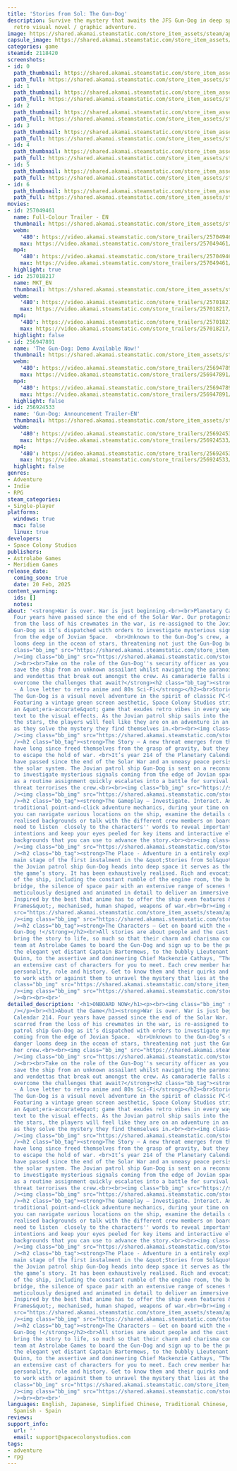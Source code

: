 ```yaml
---
title: 'Stories from Sol: The Gun-Dog'
description: Survive the mystery that awaits the JFS Gun-Dog in deep space in this
  retro visual novel / graphic adventure.
image: https://shared.akamai.steamstatic.com/store_item_assets/steam/apps/2118420/header.jpg?t=1733979046
capsule_image: https://shared.akamai.steamstatic.com/store_item_assets/steam/apps/2118420/capsule_231x87.jpg?t=1733979046
categories: game
steamid: 2118420
screenshots:
- id: 0
  path_thumbnail: https://shared.akamai.steamstatic.com/store_item_assets/steam/apps/2118420/ss_78aebe7e39217cca1224bc46cb150ef0bb03406c.600x338.jpg?t=1733979046
  path_full: https://shared.akamai.steamstatic.com/store_item_assets/steam/apps/2118420/ss_78aebe7e39217cca1224bc46cb150ef0bb03406c.1920x1080.jpg?t=1733979046
- id: 1
  path_thumbnail: https://shared.akamai.steamstatic.com/store_item_assets/steam/apps/2118420/ss_e4287cc0671a79d7b0c96e170815a22c88f251da.600x338.jpg?t=1733979046
  path_full: https://shared.akamai.steamstatic.com/store_item_assets/steam/apps/2118420/ss_e4287cc0671a79d7b0c96e170815a22c88f251da.1920x1080.jpg?t=1733979046
- id: 2
  path_thumbnail: https://shared.akamai.steamstatic.com/store_item_assets/steam/apps/2118420/ss_5390d5c957cee5580e03e47a154854754c55c12d.600x338.jpg?t=1733979046
  path_full: https://shared.akamai.steamstatic.com/store_item_assets/steam/apps/2118420/ss_5390d5c957cee5580e03e47a154854754c55c12d.1920x1080.jpg?t=1733979046
- id: 3
  path_thumbnail: https://shared.akamai.steamstatic.com/store_item_assets/steam/apps/2118420/ss_f8adcfe6ff4d8ca28281197563fc4ab8c4457e4c.600x338.jpg?t=1733979046
  path_full: https://shared.akamai.steamstatic.com/store_item_assets/steam/apps/2118420/ss_f8adcfe6ff4d8ca28281197563fc4ab8c4457e4c.1920x1080.jpg?t=1733979046
- id: 4
  path_thumbnail: https://shared.akamai.steamstatic.com/store_item_assets/steam/apps/2118420/ss_d4ea2fc77b1d399a99b824c4bc883f755d5c9a77.600x338.jpg?t=1733979046
  path_full: https://shared.akamai.steamstatic.com/store_item_assets/steam/apps/2118420/ss_d4ea2fc77b1d399a99b824c4bc883f755d5c9a77.1920x1080.jpg?t=1733979046
- id: 5
  path_thumbnail: https://shared.akamai.steamstatic.com/store_item_assets/steam/apps/2118420/ss_06e270612ffafa0bcbb8f062d9f8963c528672b7.600x338.jpg?t=1733979046
  path_full: https://shared.akamai.steamstatic.com/store_item_assets/steam/apps/2118420/ss_06e270612ffafa0bcbb8f062d9f8963c528672b7.1920x1080.jpg?t=1733979046
- id: 6
  path_thumbnail: https://shared.akamai.steamstatic.com/store_item_assets/steam/apps/2118420/ss_e56122b0e14327e5accbfdf46de304bcae8d82a4.600x338.jpg?t=1733979046
  path_full: https://shared.akamai.steamstatic.com/store_item_assets/steam/apps/2118420/ss_e56122b0e14327e5accbfdf46de304bcae8d82a4.1920x1080.jpg?t=1733979046
movies:
- id: 257049461
  name: Full-Colour Trailer - EN
  thumbnail: https://shared.akamai.steamstatic.com/store_item_assets/steam/apps/257049461/movie.293x165.jpg?t=1725555596
  webm:
    '480': https://video.akamai.steamstatic.com/store_trailers/257049461/movie480_vp9.webm?t=1725555596
    max: https://video.akamai.steamstatic.com/store_trailers/257049461/movie_max_vp9.webm?t=1725555596
  mp4:
    '480': https://video.akamai.steamstatic.com/store_trailers/257049461/movie480.mp4?t=1725555596
    max: https://video.akamai.steamstatic.com/store_trailers/257049461/movie_max.mp4?t=1725555596
  highlight: true
- id: 257018217
  name: MKT_EN
  thumbnail: https://shared.akamai.steamstatic.com/store_item_assets/steam/apps/257018217/movie.293x165.jpg?t=1714065166
  webm:
    '480': https://video.akamai.steamstatic.com/store_trailers/257018217/movie480_vp9.webm?t=1714065166
    max: https://video.akamai.steamstatic.com/store_trailers/257018217/movie_max_vp9.webm?t=1714065166
  mp4:
    '480': https://video.akamai.steamstatic.com/store_trailers/257018217/movie480.mp4?t=1714065166
    max: https://video.akamai.steamstatic.com/store_trailers/257018217/movie_max.mp4?t=1714065166
  highlight: false
- id: 256947891
  name: 'The Gun-Dog: Demo Available Now!'
  thumbnail: https://shared.akamai.steamstatic.com/store_item_assets/steam/apps/256947891/movie.293x165.jpg?t=1684577939
  webm:
    '480': https://video.akamai.steamstatic.com/store_trailers/256947891/movie480_vp9.webm?t=1684577939
    max: https://video.akamai.steamstatic.com/store_trailers/256947891/movie_max_vp9.webm?t=1684577939
  mp4:
    '480': https://video.akamai.steamstatic.com/store_trailers/256947891/movie480.mp4?t=1684577939
    max: https://video.akamai.steamstatic.com/store_trailers/256947891/movie_max.mp4?t=1684577939
  highlight: false
- id: 256924533
  name: 'Gun-Dog: Announcement Trailer-EN'
  thumbnail: https://shared.akamai.steamstatic.com/store_item_assets/steam/apps/256924533/movie.293x165.jpg?t=1684512433
  webm:
    '480': https://video.akamai.steamstatic.com/store_trailers/256924533/movie480_vp9.webm?t=1684512433
    max: https://video.akamai.steamstatic.com/store_trailers/256924533/movie_max_vp9.webm?t=1684512433
  mp4:
    '480': https://video.akamai.steamstatic.com/store_trailers/256924533/movie480.mp4?t=1684512433
    max: https://video.akamai.steamstatic.com/store_trailers/256924533/movie_max.mp4?t=1684512433
  highlight: false
genres:
- Adventure
- Indie
- RPG
steam_categories:
- Single-player
platforms:
  windows: true
  mac: false
  linux: true
developers:
- Space Colony Studios
publishers:
- Astrolabe Games
- Meridiem Games
release_date:
  coming_soon: true
  date: 20 Feb, 2025
content_warning:
  ids: []
  notes:
about: '<strong>War is over. War is just beginning.<br><br>Planetary Calendar 214.
  Four years have passed since the end of the Solar War. Our protagonist, scarred
  from the loss of his crewmates in the war, is re-assigned to the Jovian patrol ship
  Gun-Dog as it’s dispatched with orders to investigate mysterious signals coming
  from the edge of Jovian Space.  <br>Unknown to the Gun-Dog’s crew, a new danger
  looms deep in the ocean of stars, threatening not just the Gun-Dog but all her crew.<br><br><img
  class="bb_img" src="https://shared.akamai.steamstatic.com/store_item_assets/steam/apps/2118420/extras/Guess_What-Empty_Block-25px.png?t=1733979046"
  /><img class="bb_img" src="https://shared.akamai.steamstatic.com/store_item_assets/steam/apps/2118420/extras/KV-横版-EN.jpg?t=1733979046"
  /><br><br>Take on the role of the Gun-Dog''s security officer as you attempt to
  save the ship from an unknown assailant whilst navigating the paranoia, conspiracies
  and vendettas that break out amongst the crew. As camaraderie falls apart can you
  overcome the challenges that await?</strong><h2 class="bb_tag"><strong>The Game
  - A love letter to retro anime and 80s Sci-Fi</strong></h2><br>Stories from Sol:
  The Gun-Dog is a visual novel adventure in the spirit of classic PC-9800 titles.
  Featuring a vintage green screen aesthetic, Space Colony Studios strives to create
  an &quot;era-accurate&quot; game that exudes retro vibes in every way, from the
  text to the visual effects. As the Jovian patrol ship sails into the darkness among
  the stars, the players will feel like they are on an adventure in an 80s Sci-Fi
  as they solve the mystery they find themselves in.<br><br><img class="bb_img" src="https://shared.akamai.steamstatic.com/store_item_assets/steam/apps/2118420/extras/Guess_What-Empty_Block-100px.png?t=1733979046"
  /><img class="bb_img" src="https://shared.akamai.steamstatic.com/store_item_assets/steam/apps/2118420/extras/GUNDOG-GIF1-EN.gif?t=1733979046"
  /><h2 class="bb_tag"><strong>The Story – A new threat emerges from the void.</strong></h2><br>Humans
  have long since freed themselves from the grasp of gravity, but they are still unable
  to escape the hold of war. <br>It’s year 214 of the Planetary Calendar. Four years
  have passed since the end of the Solar War and an uneasy peace persists throughout
  the solar system. The Jovian patrol ship Gun-Dog is sent on a reconnaissance mission
  to investigate mysterious signals coming from the edge of Jovian space. What starts
  as a routine assignment quickly escalates into a battle for survival as an unknown
  threat terrorises the crew.<br><br><img class="bb_img" src="https://shared.akamai.steamstatic.com/store_item_assets/steam/apps/2118420/extras/Guess_What-Empty_Block-100px.png?t=1733979046"
  /><img class="bb_img" src="https://shared.akamai.steamstatic.com/store_item_assets/steam/apps/2118420/extras/GUNDOG-GIF2-EN.gif?t=1733979046"
  /><h2 class="bb_tag"><strong>The Gameplay – Investigate. Interact. Analyse. Advance.</strong></h2><br>Utilising
  traditional point-and-click adventure mechanics, during your time on the Gun-Dog,
  you can navigate various locations on the ship, examine the details of the richly
  realised backgrounds or talk with the different crew members on board. You will
  need to listen  closely to the characters'' words to reveal important clues or duplicitous
  intentions and keep your eyes peeled for key items and interactive elements in the
  backgrounds that you can use to advance the story.<br><br><img class="bb_img" src="https://shared.akamai.steamstatic.com/store_item_assets/steam/apps/2118420/extras/Guess_What-Empty_Block-100px.png?t=1733979046"
  /><img class="bb_img" src="https://shared.akamai.steamstatic.com/store_item_assets/steam/apps/2118420/extras/GUNDOG-GIF3-EN.gif?t=1733979046"
  /><h2 class="bb_tag"><strong>The Place - Adventure in a entirely explorable ship!</strong></h2><br>The
  main stage of the first instalment in the &quot;Stories from Sol&quot; series, as
  the Jovian patrol ship Gun-Dog heads into deep space it serves as the setting for
  the game’s story. It has been exhaustively realised. Rich and evocative descriptions
  of the ship, including the constant rumble of the engine room, the bustle of the
  bridge, the silence of space pair with an extensive range of scenes that have been
  meticulously designed and animated in detail to deliver an immersive experience.
  Inspired by the best that anime has to offer the ship even features &quot;Armoured
  Frames&quot;, mechanised, human shaped, weapons of war.<br><br><img class="bb_img"
  src="https://shared.akamai.steamstatic.com/store_item_assets/steam/apps/2118420/extras/Guess_What-Empty_Block-100px.png?t=1733979046"
  /><img class="bb_img" src="https://shared.akamai.steamstatic.com/store_item_assets/steam/apps/2118420/extras/GUNDOG-GIF4-EN.gif?t=1733979046"
  /><h2 class="bb_tag"><strong>The Characters – Get on board with the crew of the
  Gun-Dog !</strong></h2><br>All stories are about people and the cast of “The Gun-Dog”
  bring the story to life, so much so that their charm and charisma convinced the
  team at Astrolabe Games to board the Gun-Dog and sign up to be the publisher. From
  the elegant yet distant Captain Bartermews, to the bubbly Lieutenant Commander Cassandra
  Quinn, to the assertive and domineering Chief Mackenzie Cathays, “The Gun-Dog” features
  an extensive cast of characters for you to meet. Each crew member has a distinct
  personality, role and history. Get to know them and their quirks and decide whether
  to work with or against them to unravel the mystery that lies at the story’s heart.<br><br><img
  class="bb_img" src="https://shared.akamai.steamstatic.com/store_item_assets/steam/apps/2118420/extras/Guess_What-Empty_Block-100px.jpg?t=1733979046"
  /><img class="bb_img" src="https://shared.akamai.steamstatic.com/store_item_assets/steam/apps/2118420/extras/GUNDOG-GIF5-EN.gif?t=1733979046"
  /><br><br><br>'
detailed_description: '<h1>ONBOARD NOW</h1><p><br><img class="bb_img" src="https://shared.akamai.steamstatic.com/store_item_assets/steam/apps/2118420/extras/GUNDOG-SP-EN.gif?t=1733979046"
  /></p><br><h1>About the Game</h1><strong>War is over. War is just beginning.<br><br>Planetary
  Calendar 214. Four years have passed since the end of the Solar War. Our protagonist,
  scarred from the loss of his crewmates in the war, is re-assigned to the Jovian
  patrol ship Gun-Dog as it’s dispatched with orders to investigate mysterious signals
  coming from the edge of Jovian Space.  <br>Unknown to the Gun-Dog’s crew, a new
  danger looms deep in the ocean of stars, threatening not just the Gun-Dog but all
  her crew.<br><br><img class="bb_img" src="https://shared.akamai.steamstatic.com/store_item_assets/steam/apps/2118420/extras/Guess_What-Empty_Block-25px.png?t=1733979046"
  /><img class="bb_img" src="https://shared.akamai.steamstatic.com/store_item_assets/steam/apps/2118420/extras/KV-横版-EN.jpg?t=1733979046"
  /><br><br>Take on the role of the Gun-Dog''s security officer as you attempt to
  save the ship from an unknown assailant whilst navigating the paranoia, conspiracies
  and vendettas that break out amongst the crew. As camaraderie falls apart can you
  overcome the challenges that await?</strong><h2 class="bb_tag"><strong>The Game
  - A love letter to retro anime and 80s Sci-Fi</strong></h2><br>Stories from Sol:
  The Gun-Dog is a visual novel adventure in the spirit of classic PC-9800 titles.
  Featuring a vintage green screen aesthetic, Space Colony Studios strives to create
  an &quot;era-accurate&quot; game that exudes retro vibes in every way, from the
  text to the visual effects. As the Jovian patrol ship sails into the darkness among
  the stars, the players will feel like they are on an adventure in an 80s Sci-Fi
  as they solve the mystery they find themselves in.<br><br><img class="bb_img" src="https://shared.akamai.steamstatic.com/store_item_assets/steam/apps/2118420/extras/Guess_What-Empty_Block-100px.png?t=1733979046"
  /><img class="bb_img" src="https://shared.akamai.steamstatic.com/store_item_assets/steam/apps/2118420/extras/GUNDOG-GIF1-EN.gif?t=1733979046"
  /><h2 class="bb_tag"><strong>The Story – A new threat emerges from the void.</strong></h2><br>Humans
  have long since freed themselves from the grasp of gravity, but they are still unable
  to escape the hold of war. <br>It’s year 214 of the Planetary Calendar. Four years
  have passed since the end of the Solar War and an uneasy peace persists throughout
  the solar system. The Jovian patrol ship Gun-Dog is sent on a reconnaissance mission
  to investigate mysterious signals coming from the edge of Jovian space. What starts
  as a routine assignment quickly escalates into a battle for survival as an unknown
  threat terrorises the crew.<br><br><img class="bb_img" src="https://shared.akamai.steamstatic.com/store_item_assets/steam/apps/2118420/extras/Guess_What-Empty_Block-100px.png?t=1733979046"
  /><img class="bb_img" src="https://shared.akamai.steamstatic.com/store_item_assets/steam/apps/2118420/extras/GUNDOG-GIF2-EN.gif?t=1733979046"
  /><h2 class="bb_tag"><strong>The Gameplay – Investigate. Interact. Analyse. Advance.</strong></h2><br>Utilising
  traditional point-and-click adventure mechanics, during your time on the Gun-Dog,
  you can navigate various locations on the ship, examine the details of the richly
  realised backgrounds or talk with the different crew members on board. You will
  need to listen  closely to the characters'' words to reveal important clues or duplicitous
  intentions and keep your eyes peeled for key items and interactive elements in the
  backgrounds that you can use to advance the story.<br><br><img class="bb_img" src="https://shared.akamai.steamstatic.com/store_item_assets/steam/apps/2118420/extras/Guess_What-Empty_Block-100px.png?t=1733979046"
  /><img class="bb_img" src="https://shared.akamai.steamstatic.com/store_item_assets/steam/apps/2118420/extras/GUNDOG-GIF3-EN.gif?t=1733979046"
  /><h2 class="bb_tag"><strong>The Place - Adventure in a entirely explorable ship!</strong></h2><br>The
  main stage of the first instalment in the &quot;Stories from Sol&quot; series, as
  the Jovian patrol ship Gun-Dog heads into deep space it serves as the setting for
  the game’s story. It has been exhaustively realised. Rich and evocative descriptions
  of the ship, including the constant rumble of the engine room, the bustle of the
  bridge, the silence of space pair with an extensive range of scenes that have been
  meticulously designed and animated in detail to deliver an immersive experience.
  Inspired by the best that anime has to offer the ship even features &quot;Armoured
  Frames&quot;, mechanised, human shaped, weapons of war.<br><br><img class="bb_img"
  src="https://shared.akamai.steamstatic.com/store_item_assets/steam/apps/2118420/extras/Guess_What-Empty_Block-100px.png?t=1733979046"
  /><img class="bb_img" src="https://shared.akamai.steamstatic.com/store_item_assets/steam/apps/2118420/extras/GUNDOG-GIF4-EN.gif?t=1733979046"
  /><h2 class="bb_tag"><strong>The Characters – Get on board with the crew of the
  Gun-Dog !</strong></h2><br>All stories are about people and the cast of “The Gun-Dog”
  bring the story to life, so much so that their charm and charisma convinced the
  team at Astrolabe Games to board the Gun-Dog and sign up to be the publisher. From
  the elegant yet distant Captain Bartermews, to the bubbly Lieutenant Commander Cassandra
  Quinn, to the assertive and domineering Chief Mackenzie Cathays, “The Gun-Dog” features
  an extensive cast of characters for you to meet. Each crew member has a distinct
  personality, role and history. Get to know them and their quirks and decide whether
  to work with or against them to unravel the mystery that lies at the story’s heart.<br><br><img
  class="bb_img" src="https://shared.akamai.steamstatic.com/store_item_assets/steam/apps/2118420/extras/Guess_What-Empty_Block-100px.jpg?t=1733979046"
  /><img class="bb_img" src="https://shared.akamai.steamstatic.com/store_item_assets/steam/apps/2118420/extras/GUNDOG-GIF5-EN.gif?t=1733979046"
  /><br><br><br>'
languages: English, Japanese, Simplified Chinese, Traditional Chinese, French, German,
  Spanish - Spain
reviews:
support_info:
  url: ''
  email: support@spacecolonystudios.com
tags:
- adventure
- rpg
---
```



